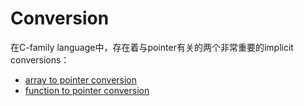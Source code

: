 # Conversion

在C-family language中，存在着与pointer有关的两个非常重要的implicit conversions：

- [array to pointer conversion](https://en.cppreference.com/w/cpp/language/implicit_conversion#Array_to_pointer_conversion)
- [function to pointer conversion](https://en.cppreference.com/w/cpp/language/implicit_conversion#Function_to_pointer)